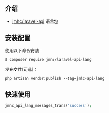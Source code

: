 ## 介绍

- [jmhc/laravel-api](#https://github.com/jumihc-company/laravel-api) 语言包

## 安装配置

使用以下命令安装：
```
$ composer require jmhc/laravel-api-lang
```
发布文件[可选]：
```
php artisan vendor:publish --tag=jmhc-api-lang
```

## 快速使用

```php
jmhc_api_lang_messages_trans('success');
```
